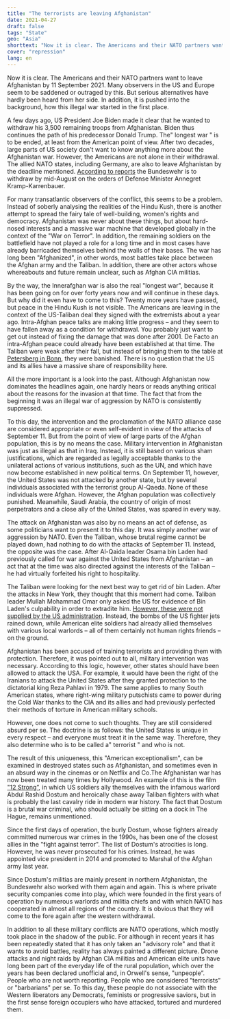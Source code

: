 ```yaml
---
title: "The terrorists are leaving Afghanistan"
date: 2021-04-27
draft: false
tags: "State"
geo: "Asia"
shorttext: "Now it is clear. The Americans and their NATO partners want to leave Afghanistan by September 11, 2021."
cover: "repression"
lang: en
---
```


Now it is clear. The Americans and their NATO partners want to leave Afghanistan by 11 September 2021. Many observers in the US and Europe seem to be saddened or outraged by this. But serious alternatives have hardly been heard from her side. In addition, it is pushed into the background, how this illegal war started in the first place.

A few days ago, US President Joe Biden made it clear that he wanted to withdraw his 3,500 remaining troops from Afghanistan. Biden thus continues the path of his predecessor Donald Trump. The" longest war " is to be ended, at least from the American point of view. After two decades, large parts of US society don't want to know anything more about the Afghanistan war. However, the Americans are not alone in their withdrawal. The allied NATO states, including Germany, are also to leave Afghanistan by the deadline mentioned. [According to reports](https://www.spiegel.de/politik/deutschland/afghanistan-bundeswehr-soll-schon-mitte-august-abziehen-a-88f447f3-dcb6-4175-b859-2affe5613b70 "Bundeswehr soll schon Mitte August aus Afghanistan abziehen") the Bundeswehr is to withdraw by mid-August on the orders of Defense Minister Annegret Kramp-Karrenbauer.

For many transatlantic observers of the conflict, this seems to be a problem. Instead of soberly analysing the realities of the Hindu Kush, there is another attempt to spread the fairy tale of well-building, women's rights and democracy. Afghanistan was never about these things, but about hard-nosed interests and a massive war machine that developed globally in the context of the "War on Terror". In addition, the remaining soldiers on the battlefield have not played a role for a long time and in most cases have already barricaded themselves behind the walls of their bases. The war has long been "Afghanized", in other words, most battles take place between the Afghan army and the Taliban. In addition, there are other actors whose whereabouts and future remain unclear, such as Afghan CIA militias.

By the way, the Innerafghan war is also the real "longest war", because it has been going on for over forty years now and will continue in these days. But why did it even have to come to this? Twenty more years have passed, but peace in the Hindu Kush is not visible. The Americans are leaving in the context of the US-Taliban deal they signed with the extremists about a year ago. Intra-Afghan peace talks are making little progress – and they seem to have fallen away as a condition for withdrawal. You probably just want to get out instead of fixing the damage that was done after 2001. De Facto an intra-Afghan peace could already have been established at that time. The Taliban were weak after their fall, but instead of bringing them to the table at [Petersberg in Bonn](https://www.faz.net/aktuell/politik/afghanistan-konferenz-neuanfang-auf-dem-petersberg-141556.html "Neuanfang auf dem Petersberg"), they were banished. There is no question that the US and its allies have a massive share of responsibility here.

All the more important is a look into the past. Although Afghanistan now dominates the headlines again, one hardly hears or reads anything critical about the reasons for the invasion at that time. The fact that from the beginning it was an illegal war of aggression by NATO is consistently suppressed.

To this day, the intervention and the proclamation of the NATO alliance case are considered appropriate or even self-evident in view of the attacks of September 11.  But from the point of view of large parts of the Afghan population, this is by no means the case. Military intervention in Afghanistan was just as illegal as that in Iraq. Instead, it is still based on various sham justifications, which are regarded as legally acceptable thanks to the unilateral actions of various institutions, such as the UN, and which have now become established in new political terms. On September 11, however, the United States was not attacked by another state, but by several individuals associated with the terrorist group Al-Qaeda. None of these individuals were Afghan. However, the Afghan population was collectively punished. Meanwhile, Saudi Arabia, the country of origin of most perpetrators and a close ally of the United States, was spared in every way.

The attack on Afghanistan was also by no means an act of defense, as some politicians want to present it to this day. It was simply another war of aggression by NATO. Even the Taliban, whose brutal regime cannot be played down, had nothing to do with the attacks of September 11.  Instead, the opposite was the case. After Al-Qaida leader Osama bin Laden had previously called for war against the United States from Afghanistan – an act that at the time was also directed against the interests of the Taliban – he had virtually forfeited his right to hospitality.

The Taliban were looking for the next best way to get rid of bin Laden. After the attacks in New York, they thought that this moment had come. Taliban leader Mullah Mohammad Omar only asked the US for evidence of Bin Laden's culpability in order to extradite him. [However, these were not supplied by the US administration](https://www.theguardian.com/world/2001/oct/14/afghanistan.terrorism5 "Bush rejects Taliban offer to hand Bin Laden over"). Instead, the bombs of the US fighter jets rained down, while American elite soldiers had already allied themselves with various local warlords – all of them certainly not human rights friends – on the ground.

Afghanistan has been accused of training terrorists and providing them with protection. Therefore, it was pointed out to all, military intervention was necessary. According to this logic, however, other states should have been allowed to attack the USA. For example, it would have been the right of the Iranians to attack the United States after they granted protection to the dictatorial king Reza Pahlavi in 1979. The same applies to many South American states, where right-wing military putschists came to power during the Cold War thanks to the CIA and its allies and had previously perfected their methods of torture in American military schools.

However, one does not come to such thoughts. They are still considered absurd per se. The doctrine is as follows: the United States is unique in every respect – and everyone must treat it in the same way. Therefore, they also determine who is to be called a" terrorist " and who is not.

The result of this uniqueness, this "American exceptionalism", can be examined in destroyed states such as Afghanistan, and sometimes even in an absurd way in the cinemas or on Netflix and Co.The Afghanistan war has now been treated many times by Hollywood. An example of this is the film ["12 Strong”](https://www.kino-zeit.de/film-kritiken-trailer/operation-12-strong "12 STRONG - DIE WAHRE GESCHICHTE DER US - HORSE SOLDIERS"), in which US soldiers ally themselves with the infamous warlord Abdul Rashid Dostum and heroically chase away Taliban fighters with what is probably the last cavalry ride in modern war history. The fact that Dostum is a brutal war criminal, who should actually be sitting on a dock in The Hague, remains unmentioned.

Since the first days of operation, the burly Dostum, whose fighters already committed numerous war crimes in the 1990s, has been one of the closest allies in the "fight against terror". The list of Dostum's atrocities is long. However, he was never prosecuted for his crimes. Instead, he was appointed vice president in 2014 and promoted to Marshal of the Afghan army last year.

Since Dostum's militias are mainly present in northern Afghanistan, the Bundeswehr also worked with them again and again. This is where private security companies come into play, which were founded in the first years of operation by numerous warlords and militia chiefs and with which NATO has cooperated in almost all regions of the country. It is obvious that they will come to the fore again after the western withdrawal.

In addition to all these military conflicts are NATO operations, which mostly took place in the shadow of the public. For although in recent years it has been repeatedly stated that it has only taken an "advisory role" and that it wants to avoid battles, reality has always painted a different picture. Drone attacks and night raids by Afghan CIA militias and American elite units have long been part of the everyday life of the rural population, which over the years has been declared unofficial and, in Orwell's sense, "unpeople”. People who are not worth reporting. People who are considered "terrorists” or "barbarians" per se. To this day, these people do not associate with the Western liberators any Democrats, feminists or progressive saviors, but in the first sense foreign occupiers who have attacked, tortured and murdered them.

